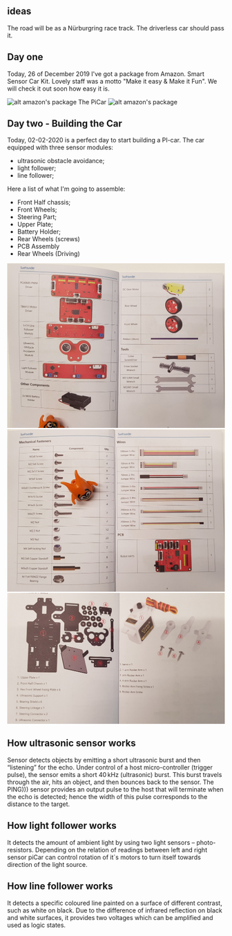 ## ideas
The road will be as a Nürburgring race track. The driverless car should pass it.

## Day one
Today, 26 of December 2019 I've got a package from Amazon. Smart Sensor Car Kit. Lovely staff was a motto "Make it easy & Make it Fun". We will check it out soon how easy it is.

![alt amazon's package](https://user-images.githubusercontent.com/3801054/71467434-71d74880-27cb-11ea-8695-bdc8f3fca9f9.jpg)
The PiCar
![alt amazon's package](https://user-images.githubusercontent.com/3801054/71467470-93383480-27cb-11ea-9764-90bacf923e9e.jpg)


## Day two - Building the Car
Today, 02-02-2020 is a perfect day to start building a PI-car.
The car equipped with three sensor modules:
  * ultrasonic obstacle avoidance;
  * light follower;
  * line follower;

Here a list of what I'm going to assemble:
  * Front Half chassis;
  * Front Wheels;
  * Steering Part;
  * Upper Plate;
  * Battery Holder;
  * Rear Wheels (screws)
  * PCB Assembly
  * Rear Wheels (Driving)

![alt_pi_car](https://github.com/olegtikhonov/self-driving-car-pi/blob/master/pictures/what_is_inside.jpg)
![alt_pi_car](https://github.com/olegtikhonov/self-driving-car-pi/blob/master/pictures/what_is_inside_002.jpg)
![alt_pi_car](https://github.com/olegtikhonov/self-driving-car-pi/blob/master/pictures/what_is_inside_003.jpg)

## How ultrasonic sensor works
Sensor detects objects by emitting a short ultrasonic burst and then “listening” for the echo. Under control of a 
host micro-controller (trigger pulse), the sensor emits a short 40 kHz (ultrasonic) burst. This burst travels through the air, 
hits an object, and then bounces back to the sensor. The PING))) sensor provides an output pulse to the host that will terminate 
when the echo is detected; hence the width of this pulse corresponds to the distance to the target.

## How light follower works
It detects the amount of ambient light by using two light sensors – photo-resistors. Depending on the relation of 
readings between left and right sensor piCar can control rotation of it`s motors to turn itself towards direction of the light source.

## How line follower works
It detects a specific coloured line painted on a surface of different contrast, such as white on black.
Due to the difference of infrared reflection on black and white surfaces, it provides two voltages which can be amplified 
and used as logic states.

 




